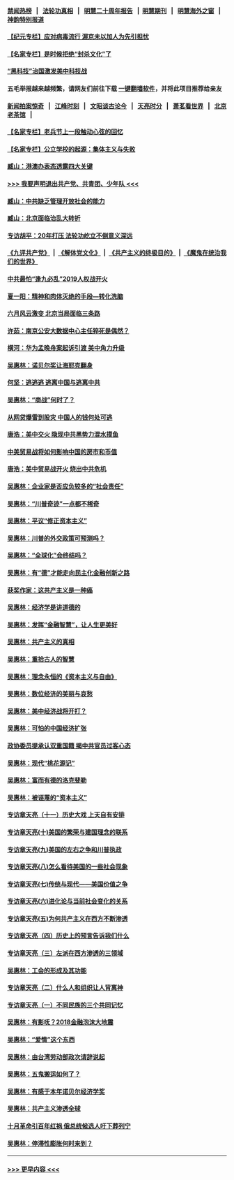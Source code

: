 #### [禁闻热榜](热点新闻.md?=0)  &nbsp;&nbsp;|&nbsp;&nbsp; [法轮功真相](https://github.com/gfw-breaker/truth/blob/master/README.md?=0) &nbsp;&nbsp;|&nbsp;&nbsp; [明慧二十周年报告](https://github.com/gfw-breaker/mh-reports/blob/master/README.md?=0) &nbsp;&nbsp;|&nbsp;&nbsp;[明慧期刊](https://github.com/gfw-breaker/mh-qikan) &nbsp;&nbsp;|&nbsp;&nbsp; [明慧海外之窗](https://github.com/gfw-breaker/mh-news/blob/master/README.md?=0) &nbsp;&nbsp;|&nbsp;&nbsp; [神韵特别报道](https://github.com/gfw-breaker/mh-news/blob/master/shenyun.md?=0)
#### [【纪元专栏】应对病毒流行 渥京未以加人为先引担忧](../pages/nsc423/n11875714.md?t=02261302) 
#### [【名家专栏】是时候拒绝“封杀文化”了](../pages/nsc423/n11814093.md?t=02261302) 
#### [“黑科技”治国激发美中科技战](../pages/nsc423/n11638056.md?t=02261302) 
#### 五毛举报越来越频繁，请网友们前往下载 [一键翻墙软件](https://github.com/gfw-breaker/ssr-accounts)，并将此项目推荐给亲友
#### [新闻拍案惊奇](https://github.com/gfw-breaker/banned-news/blob/master/pages/link4.md) &nbsp;&nbsp;|&nbsp;&nbsp; [江峰时刻](https://github.com/gfw-breaker/banned-news/blob/master/pages/link4.md) &nbsp;&nbsp;|&nbsp;&nbsp; [文昭谈古论今](https://github.com/gfw-breaker/banned-news/blob/master/pages/link4.md) &nbsp;&nbsp;|&nbsp;&nbsp; [天亮时分](https://github.com/gfw-breaker/banned-news/blob/master/pages/link4.md) &nbsp;&nbsp;|&nbsp;&nbsp; [萧茗看世界](https://github.com/gfw-breaker/banned-news/blob/master/pages/link4.md) &nbsp;&nbsp;|&nbsp;&nbsp; [北京老茶馆](https://github.com/gfw-breaker/banned-news/blob/master/pages/link4.md) &nbsp;&nbsp;|&nbsp;&nbsp; 
#### [【名家专栏】老兵节上一段触动心弦的回忆](../pages/nsc423/n11646016.md?t=02261302) 
#### [【名家专栏】公立学校的起源：集体主义与失败](../pages/nsc423/n11601833.md?t=02261302) 
#### [臧山：港澳办表态透露四大关键](../pages/nsc423/n11421628.md?t=02261302) 
#### [>>> 我要声明退出共产党、共青团、少年队 <<<](https://github.com/begood0513/goodnews/blob/master/quit/letter.md) 
#### [臧山：中共缺乏管理开放社会的能力](../pages/nsc423/n11407457.md?t=02261302) 
#### [臧山：北京面临治乱大转折](../pages/nsc423/n11406895.md?t=02261302) 
#### [专访胡平：20年打压 法轮功屹立不倒意义深远](../pages/nsc423/n11398800.md?t=02261302) 
#### [《九评共产党》](https://github.com/begood0513/9ping.md/blob/master/README.md) &nbsp;|&nbsp; [《解体党文化》](../../../../jtdwh.md/blob/master/README.md)  &nbsp;|&nbsp; [《共产主义的终极目的》](../../../../gczydzjmd.md/blob/master/README.md) &nbsp;|&nbsp; [《魔鬼在统治我们的世界》](../../../../mgztzwmdsj.md/blob/master/README.md) 
#### [中共最怕“逢九必乱”2019人权战开火](../pages/nsc423/n11385248.md?t=02261302) 
#### [夏一阳：精神和肉体灭绝的手段—转化洗脑](../pages/nsc423/n11368250.md?t=02261302) 
#### [六月风云激变 北京当局面临三条路](../pages/nsc423/n11313668.md?t=02261302) 
#### [许茹：南京公安大数据中心主任猝死是偶然？](../pages/nsc423/n11064744.md?t=02261302) 
#### [横河：华为孟晚舟案起诉引渡 美中角力升级](../pages/nsc423/n11027230.md?t=02261302) 
#### [吴惠林：诺贝尔奖让海耶克翻身](../pages/nsc423/n10890049.md?t=02261302) 
#### [何坚：逃逃逃 逃离中国与逃离中共](../pages/nsc423/n10592891.md?t=02261302) 
#### [吴惠林：“商战”何时了？](../pages/nsc423/n10573558.md?t=02261302) 
#### [从网贷爆雷到股灾 中国人的钱何处可逃](../pages/nsc423/n10572800.md?t=02261302) 
#### [唐浩：美中交火 隐现中共黑势力混水摸鱼](../pages/nsc423/n10544040.md?t=02261302) 
#### [中美贸易战将如何影响中国的房市和币值](../pages/nsc423/n10543697.md?t=02261302) 
#### [唐浩：美中贸易战开火 烧出中共危机](../pages/nsc423/n10540126.md?t=02261302) 
#### [吴惠林：企业家是否应负较多的“社会责任”](../pages/nsc423/n10535022.md?t=02261302) 
#### [吴惠林：“川普奇迹”一点都不稀奇](../pages/nsc423/n10512808.md?t=02261302) 
#### [吴惠林：平议“修正资本主义”](../pages/nsc423/n10495724.md?t=02261302) 
#### [吴惠林：川普的外交政策可预测吗？](../pages/nsc423/n10462387.md?t=02261302) 
#### [吴惠林：“全球化”会终结吗？](../pages/nsc423/n10452838.md?t=02261302) 
#### [吴惠林：有“德”才能走向民主化金融创新之路](../pages/nsc423/n10432292.md?t=02261302) 
#### [获奖作家：这共产主义是一种癌](../pages/nsc423/n10431541.md?t=02261302) 
#### [吴惠林：经济学是讲道德的](../pages/nsc423/n10398014.md?t=02261302) 
#### [吴惠林：发挥“金融智慧”，让人生更美好](../pages/nsc423/n10375019.md?t=02261302) 
#### [吴惠林：共产主义的真相](../pages/nsc423/n10351394.md?t=02261302) 
#### [吴惠林：重拾古人的智慧](../pages/nsc423/n10337691.md?t=02261302) 
#### [吴惠林：理念永恒的《资本主义与自由》](../pages/nsc423/n10316274.md?t=02261302) 
#### [吴惠林：数位经济的美丽与哀愁](../pages/nsc423/n10292946.md?t=02261302) 
#### [吴惠林：美中经济战将开打？](../pages/nsc423/n10258825.md?t=02261302) 
#### [吴惠林：可怕的中国经济扩张](../pages/nsc423/n10219147.md?t=02261302) 
#### [政协委员提承认双重国籍 揭中共官员过客心态](../pages/nsc423/n10208809.md?t=02261302) 
#### [吴惠林：现代“桃花源记”](../pages/nsc423/n10185234.md?t=02261302) 
#### [吴惠林：富而有德的洛克斐勒](../pages/nsc423/n10142264.md?t=02261302) 
#### [吴惠林：被诬蔑的“资本主义”](../pages/nsc423/n10124816.md?t=02261302) 
#### [专访章天亮（十一）历史大戏 上天自有安排](../pages/nsc423/n10094905.md?t=02261302) 
#### [专访章天亮(十)美国的繁荣与建国理念的联系](../pages/nsc423/n10094899.md?t=02261302) 
#### [专访章天亮(九)美国的左右之争和川普执政](../pages/nsc423/n10094889.md?t=02261302) 
#### [专访章天亮(八)怎么看待美国的一些社会现象](../pages/nsc423/n10094857.md?t=02261302) 
#### [专访章天亮(七)传统与现代——美国价值之争](../pages/nsc423/n10093140.md?t=02261302) 
#### [专访章天亮(六)进化论与当前社会变化的关系](../pages/nsc423/n10092036.md?t=02261302) 
#### [专访章天亮(五)为何共产主义在西方不断渗透](../pages/nsc423/n10083620.md?t=02261302) 
#### [专访章天亮（四）历史上的预言告诉我们什么](../pages/nsc423/n10083606.md?t=02261302) 
#### [专访章天亮（三）左派在西方渗透的三领域](../pages/nsc423/n10081115.md?t=02261302) 
#### [吴惠林：工会的形成及其功能](../pages/nsc423/n10080633.md?t=02261302) 
#### [专访章天亮（二）什么人和组织让人背离神](../pages/nsc423/n10076637.md?t=02261302) 
#### [专访章天亮（一）不同民族的三个共同记忆](../pages/nsc423/n10074188.md?t=02261302) 
#### [吴惠林：有影呒？2018金融泡沫大地震](../pages/nsc423/n10040534.md?t=02261302) 
#### [吴惠林：“爱情”这个东西](../pages/nsc423/n10019423.md?t=02261302) 
#### [吴惠林：由台湾劳动部政次请辞说起](../pages/nsc423/n9979679.md?t=02261302) 
#### [吴惠林：五鬼搬运如何了？](../pages/nsc423/n9925338.md?t=02261302) 
#### [吴惠林：有感于本年诺贝尔经济学奖](../pages/nsc423/n9871883.md?t=02261302) 
#### [吴惠林：共产主义渗透全球](../pages/nsc423/n9812748.md?t=02261302) 
#### [十月革命引百年红祸 俄总统候选人吁下葬列宁](../pages/nsc423/n9810182.md?t=02261302) 
#### [吴惠林：停滞性膨胀何时来到？](../pages/nsc423/n9764136.md?t=02261302) 

----
#### [ >>> 更早内容 <<< ](../indexes/nsc423-earlier.md)

